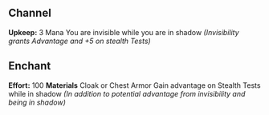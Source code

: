 ## Channel
**Upkeep:** 3 Mana
You are invisible while you are in shadow *(Invisibility grants Advantage and +5 on stealth Tests)*
## Enchant
**Effort:** 100
**Materials** Cloak or Chest Armor
Gain advantage on Stealth Tests while in shadow *(In addition to potential advantage from invisibility and being in shadow)*